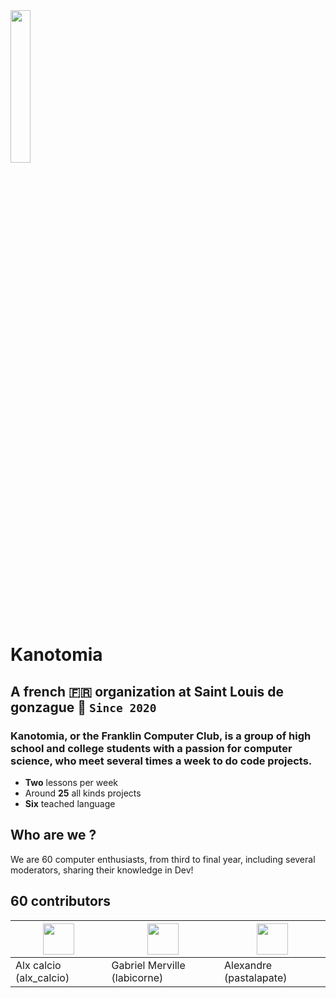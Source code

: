 <img src="http://www.kanotomia.org/static/media/logo-dark.919b019d0a0516d0cf48.png" height="25%" width="25%" />

# Kanotomia 
## A french 🇫🇷 organization at Saint Louis de gonzague 🏫 `Since 2020`
### Kanotomia, or the Franklin Computer Club, is a group of high school and college students with a passion for computer science, who meet several times a week to do code projects.
 - **Two** lessons per week
 - Around **25** all kinds projects
 - **Six** teached language
## Who are we ?
We are 60 computer enthusiasts, from third to final year, including several moderators, sharing their knowledge in Dev!
## 60 contributors
| <img src='https://cdn.discordapp.com/avatars/845618236409643062/1d8146c5475e13ab2f0ead887ba0c9a3.png?size=1024' height="50px" width="50px">| <img src="https://cdn.discordapp.com/avatars/636863599532572692/ad64106d3d391dd080b44e97835aedc0.png?size=1024" height="50px" width="50px"> | <img src="https://cdn.discordapp.com/avatars/662640180494073887/a5eeb4999b0f585611f43538d824bd13.png?size=1024" height="50px" width="50px"> |
|-----------|-----------|-----------|
| Alx calcio (alx_calcio)   | Gabriel Merville (labicorne)   | Alexandre (pastalapate)   |
